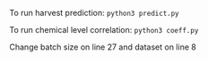 To run harvest prediction: `python3 predict.py`

To run chemical level correlation: `python3 coeff.py`

Change batch size on line 27 and dataset on line 8

